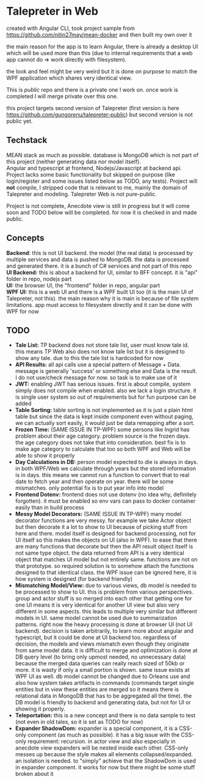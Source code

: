 # Talepreter in Web

created with Angular CLI, took project sample from https://github.com/nitin27may/mean-docker and then built my own over it

the main reason for the app is to learn Angular, there is already a desktop UI which will be used more than this (due to internal requirements that a web app cannot do => work directly with filesystem).

the look and feel might be very weird but it is done on purpose to match the WPF application which shares very identical view.

This is *public* repo and there is a private one I work on. once work is completed I will merge private over this one.

this project targets second version of Talepreter (first version is here https://github.com/gungorenu/talepreter-public) but second version is not public yet.

## Techstack

MEAN stack as much as possible. database is MongoDB which is not part of this project (neither generating data nor model itself).  
Angular and typescript at frontend, Nodejs/Javascript at backend api.  
Project lacks some basic functionality but skipped on purpose (like login/register and some issues listed below as TODO, any tests). Project will **not** compile, I stripped code that is relevant to me, mainly the domain of Talepreter and modeling. Talepreter Web is not pure-public.

Project is not complete, Anecdote view is still in progress but it will come soon and TODO below will be completed. for now it is checked in and made public. 

## Concepts

**Backend**: this is not UI backend. the model (the real data) is processed by multiple services and data is pushed to MongoDB. the data is processed and generated there. it is a bunch of C# services and not part of this repo  
**UI Backend:** this is about a backend for UI, similar to BFF concept. it is "api" folder in repo, nodejs part  
**UI:** the browser UI, the "frontend" folder in repo, angular part  
**WPF UI:** this is a web UI and there is a WPF built UI too (it is the main UI of Talepreter, not this). the main reason why it is main is because of file system limitations. app must access to filesystem directly and it can be done with WPF for now

## TODO

- **Tale List:** TP backend does not store tale list, user must know tale id. this means TP Web also does not know tale list but it is designed to show any tale. due to this the tale list is hardcoded for now
- **API Results:** all api calls use a special pattern of Message + Data. message is generally 'success' or something else and Data is the result. I do not use/check message for now. so task is to make use of it
- **JWT:** enabling JWT has serious issues. first is about compile, system simply does not compile when enabled. also we lack a login structure. it is single user system so out of requirements but for fun purpose can be added
- **Table Sorting:** table sorting is not implemented as it is just a plain html table but since the data is kept inside component even without paging, we can actually sort easily, it would just be data remapping after a sort.
- **Frozen Time:** (SAME ISSUE IN TP-WPF) some persons like Ingrid has problem about their age category. problem source is the frozen days. the age category does not take that into consideration. best fix is to make age category to calculate that too so both WPF and Web will be able to show it properly
- **Day Calculations in DB:** person model expected to die is always in days. in both WPF/Web we calculate through years but the stored information is in days. this means we cannot run a function to convert that to real date to fetch year and then operate on year. there will be some mismatches. only potential fix is to put year info into model
- **Frontend Dotenv:** frontend does not use dotenv (no idea why, definitely forgotten). it must be enabled so env vars can pass to docker container easily than in build process
- **Messy Model Decorators:** (SAME ISSUE IN TP-WPF) many model decorator functions are very messy. for example we take Actor object but then decorate it a lot to show to UI because of picking stuff from here and there. model itself is designed for backend processing, not for UI itself so this makes the objects on UI (also in WPF). to ease that there are many functions that decorate but then the API result object itself is not same type object. the data returned from API is a very identical object that matches UI model but not entirely same. functions are not on that prototype. so required solution is to somehow attach the functions designed to that identical class. the WPF issue can be ignored here, it is how system is designed (for backend friendly)
- **Mismatching Model/View:** due to various views, db model is needed to be processed to show to UI. this is problem from various perspectives. group and actor stuff is so merged into each other that getting one for one UI means it is very identical for another UI view but also very different in some aspects. this leads to multiple very similar but different models in UI. same model cannot be used due to summarization patterns. right now the heavy processing is done at browser UI (not UI backend). decision is taken arbitrarily, to learn more about angular and typescript, but it could be done at UI backend too. regardless of decision, the models and views mismatch even though they originate from same model data. it is difficult to merge and optimization is done at DB query level (to bring only upmost needed, no unnecessary data) because the merged data queries can really reach sized of 50kb or more. it is wasty if only a small portion is shown. same issue exists at WPF UI as well. db model cannot be changed due to Orleans use and also how system takes artifacts in commands (commands target single entities but in view these entities are merged so it means there is relational data in MongoDB that has to be aggregated all the time). the DB model is friendly to backend and generating data, but not for UI or showing it properly.
- **Teleportation:** this is a new concept and there is no data sample to test (not even in old tales, so it is set as TODO for now)
- **Expander ShadowDom:** expander is a special component, it is a CSS-only component (as much as possible). it has a big issue with the CSS-only requirement: recursion. in actor view and also especially in anecdote view expanders will be nested inside each other. CSS-only messes up because the style makes all elements collapsed/expanded. an isolation is needed. to "simply" achieve that the ShadowDom is used in expander component. it works for now but there might be some stuff broken about it
